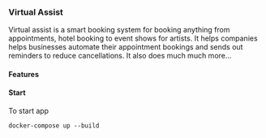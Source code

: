 ### Virtual Assist

Virtual assist is a smart booking system for booking anything from appointments, hotel booking to event shows for artists. It helps companies
helps businesses automate their appointment bookings and sends out reminders to reduce cancellations. It also does much much more...

#### Features

#### Start

To start app

`docker-compose up --build`
